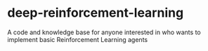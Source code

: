 # deep-reinforcement-learning
A code and knowledge base for anyone interested in who wants to implement basic Reinforcement Learning agents
